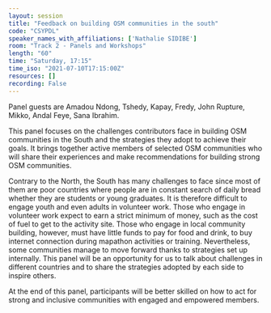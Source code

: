 ```yaml
---
layout: session
title: "Feedback on building OSM communities in the south"
code: "CSYPDL"
speaker_names_with_affiliations: ['Nathalie SIDIBE']
room: "Track 2 - Panels and Workshops"
length: "60"
time: "Saturday, 17:15"
time_iso: "2021-07-10T17:15:00Z"
resources: []
recording: False
---
```

Panel guests are Amadou Ndong, Tshedy, Kapay, Fredy, John Rupture, Mikko, Andal Feye, Sana Ibrahim.

This panel focuses on the challenges contributors face in building OSM communities in the South and the strategies they adopt to achieve their goals. It brings together active members of selected OSM communities who will share their experiences and make recommendations for building strong OSM communities.

Contrary to the North, the South has many challenges to face since most of them are poor countries where people are in constant search of daily bread whether they are students or young graduates. 
It is therefore difficult to engage youth and even adults in volunteer work. Those who engage in volunteer work expect to earn a strict minimum of money, such as the cost of fuel to get to the activity site. Those who engage in local community building, however, must have little funds to pay for food and drink, to buy internet connection during mapathon activities or training.
Nevertheless, some communities manage to move forward thanks to strategies set up internally. 
This panel will be an opportunity for us to talk about challenges in different countries and to share the strategies adopted by each side to inspire others.

At the end of this panel, participants will be better skilled on how to act for strong and inclusive communities with engaged and empowered members.
